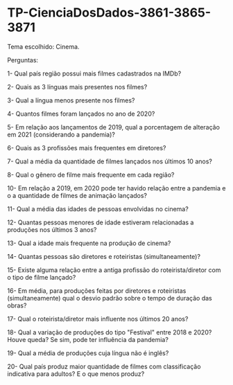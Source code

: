# TP-CienciaDosDados-3861-3865-3871
<p>Tema escolhido: Cinema.</p>

<p>Perguntas:
<p>1- Qual país região possui mais filmes cadastrados na IMDb?</p>
<p>2- Quais as 3 línguas mais presentes nos filmes?</p>
<p>3- Qual a língua menos presente nos filmes?</p>
<p>4- Quantos filmes foram lançados no ano de 2020?</p>
<p>5- Em relação aos lançamentos de 2019, qual a porcentagem de alteração em 2021 (considerando a pandemia)?</p>
<p>6- Quais as 3 profissões mais frequentes em diretores?</p>
<p>7- Qual a média da quantidade de filmes lançados nos últimos 10 anos?</p>
<p>8- Qual o gênero de filme mais frequente em cada região?</p>
<p>10- Em relação a 2019, em 2020 pode ter havido relação entre a pandemia e o a quantidade de filmes de animação lançados?</p>
<p>11- Qual a média das idades de pessoas envolvidas no cinema?</p>
<p>12- Quantas pessoas menores de idade estiveram relacionadas a produções nos últimos 3 anos?</p>
<p>13- Qual a idade mais frequente na produção de cinema?</p>
<p>14- Quantas pessoas são diretores e roteiristas (simultaneamente)?</p>
<p>15- Existe alguma relação entre a antiga profissão do roteirista/diretor com o tipo de filme lançado?</p>
<p>16- Em média, para produções feitas por diretores e roteiristas (simultaneamente) qual o desvio padrão sobre o tempo de duração das obras?</p>
<p>17- Qual o roteirista/diretor mais influente nos últimos 20 anos?</p>
<p>18- Qual a variação de produções do tipo "Festival" entre 2018 e 2020? Houve queda? Se sim, pode ter influência da pandemia?</p>
<p>19- Qual a média de produções cuja língua não é inglês?</p>
<p>20- Qual país produz maior quantidade de filmes com classificação indicativa para adultos? E o que menos produz?</p>
